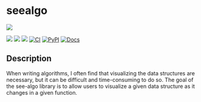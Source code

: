 
# seealgo

[![](https://img.shields.io/badge/project-link-green)](https://github.com/sarahtang7/seealgo)

[![](https://img.shields.io/badge/License-Apache_2.0-pink.svg)](./LICENSE) 
![](https://img.shields.io/github/issues/sarahtang7/seealgo)
![](https://img.shields.io/codecov/c/github/sarahtang7/seealgo/main?color=lightgreen)
[![CI](https://github.com/sarahtang7/seealgo/actions/workflows/main.yml/badge.svg?branch=main)](https://github.com/sarahtang7/seealgo/actions/workflows/main.yml)
[![PyPI](https://img.shields.io/pypi/v/seealgo?color=lightblue)](https://pypi.org/project/seealgo/)
[![Docs](https://img.shields.io/badge/Github-Pages-blue)](https://sarahtang7.github.io/seealgo/)

## Description

When writing algorithms, I often find that visualizing the data structures are necessary, but it can
be difficult and time-consuming to do so. The goal of the see-algo library is to allow users to visualize
a given data structure as it changes in a given function.
